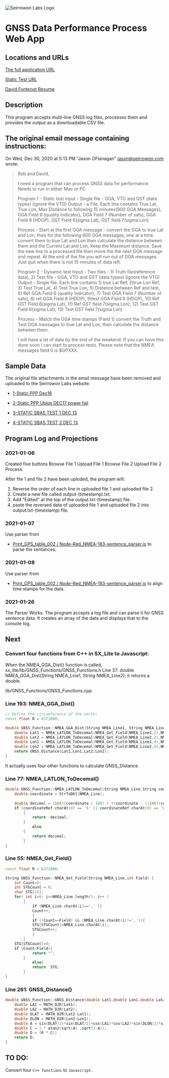 ![Seirrowon Labs Logo](http://seirrowon.com/images/seirrowon_logo.png)

# GNSS Data Performance Process Web App

## Locations and URLs
[The full application URL](http://seirrowon.com/GNSS_data_performance_process_web_app/index.html)

[Static Test URL](http://seirrowon.com/GNSS_data_performance_process_web_app/static.html)

[David Fontenot Resume](https://docs.google.com/document/d/1WP2OgJBuHUMg81mueckJq3ZMlo6vZQf2NSAEx2ehSK0)

## Description
This program accepts multi-line GNSS log files, processes them and provides the output as a downloadable CSV file.

## The original email message containing instructions:
On Wed, Dec 30, 2020 at 5:13 PM "Jason OFlanagan" <jason@seirrowon.com> wrote:
> Rob and David,
>
> I need a program that can process GNSS data for performance. Needs to run in either Mac or PC
>
> Program 1 - Static test
> 	input - Single file - GGA, VTG and GST (data types) (ignore the VTG)
> 	Output - a File, Each line contains True Lat, True Lon, Max Distance to following 15 minutes(900 GGA Messages), GGA Field 6 (quality Indicator), GGA Field 7 (Number of sats), GGA Field 8 (HDOP), GST Field 6(sigma Lat), GST field 7(sigma Lon)
>
> 	Process - Start at the first GGA message - convert the GGA to true Lat and Lon, then for the following 900 GGA messages, one at a time convert them to true Lat and Lon then calculate the distance between them and the Current Lat and Lon, Keep the Maximum distance. Save the new line to a processed file then move the the next GGA message and repeat. At the end of the file you will run out of GGA messages. Just quit when there is not 15 minutes of data left.
>
>
> Program 2 - Dynamic test
> 	Input  - Two files - 1) Truth file(reference data), 2) Test file - GGA, VTG and GST (data types) (ignore the VTG)
> 	Output - Single file. Each line contains 1) true Lat Ref, 2)true Lon Ref, 3) Test True Lat, 4) Test True Lon, 5)  Distance between Ref and test, 6) Ref GGA Field 6 (quality Indicator), 7) Test GGA Field 7 (Number of sats), 8) ref GGA Field 8 (HDOP), 9)test GGA Field 8 (HDOP), 10) Ref GST Field 6(sigma Lat), 11) Ref GST field 7(sigma Lon), 12) Test GST Field 6(sigma Lat), 13) Test GST field 7(sigma Lon) 
>
> 	Process - Match the GGA time stamps (Field 1) convert the Truth and Test GGA messages to true Lat and Lon, then calculate the distance between them. 
>
> I will have a lat of data by the end of the weekend. If you can have this done soon I can start to process tests.
> Please note that the NMEA messages field 0 is $GPXXX.


## Sample Data
The original file attachments in the email message have been removed and uploaded to the Seirrowon Labs website:

* [1-Static PPP Dec16](http://seirrowon.com/GNSS_data_performance_process_web_app/1-Static_PPP_Dec16.log)

* [2-Static PPP Ublox DEC17 power fail](http://seirrowon.com/GNSS_data_performance_process_web_app/2-Static_PPP_Ublox_DEC17_power_fail.log)

* [3-STATIC SBAS TEST 1 DEC 13](http://seirrowon.com/GNSS_data_performance_process_web_app/3-STATIC_SBAS_TEST_1_DEC_13.log)

* [4-STATIC SBAS TEST 2 DEC 13](http://seirrowon.com/GNSS_data_performance_process_web_app/4-STATIC_SBAS_TEST_2_DEC_13.log)

## Program Log and Projections

### 2021-01-06
Created five buttons
Browse File 1
Upload File 1
Browse File 2
Upload File 2
Process.

After file 1 and file 2 have been uploded, the program will:
1) Reverse the order of each line in uploaded file 1 and uploaded file 2.
2) Create a new file called output-(timestamp).txt.
3) Add "Edited" at the top of the output.txt-(timestamp) file.
4) paste the reversed data of uploaded file 1 and uploaded file 2 into output.txt-(timestamp) file.

### 2021-01-07
Use parser from
* [Print_GPS_table_002 / Node-Red_NMEA-183-sentence_parser.js](https://github.com/font21/Print_GPS_table_002)
to parse the sentances.

### 2021-01-08

Use parser from
* [Print_GPS_table_002 / Node-Red_NMEA-183-sentence_parser.js](https://github.com/font21/Print_GPS_table_002)
to align time stamps for the data.

### 2021-01-26
The Parser Works. The program accepts a log file and can parse it for GNSS sentence data. It creates an array of the data and displays that to the console log.

## Next
### Convert four functions from C++ in SX_Lite to Javascript:

When the NMEA_GGA_Dist() function is called,
sx_lite/lib/GNSS_Functions/GNSS_Functions.h
	Line 37: double NMEA_GGA_Dist(String NMEA_Line1, String NMEA_Line2);
		it returns a double.

lib/GNSS_Functions/GNSS_Functions.cpp
### Line 193: NMEA_GGA_Dist()

```C++
// Define the circumference of the earth:
const float R = 6371000;

double GNSS_Function::NMEA_GGA_Dist(String NMEA_Line1, String NMEA_Line2){
	double Lat1 = NMEA_LATLON_ToDecemal(NMEA_Get_Field(NMEA_Line1,2),NMEA_Get_Field(NMEA_Line1,3));
	double Lat2 = NMEA_LATLON_ToDecemal(NMEA_Get_Field(NMEA_Line2,2),NMEA_Get_Field(NMEA_Line2,3));
	double Lon1 = NMEA_LATLON_ToDecemal(NMEA_Get_Field(NMEA_Line1,4),NMEA_Get_Field(NMEA_Line1,5));
	double Lon2 = NMEA_LATLON_ToDecemal(NMEA_Get_Field(NMEA_Line2,4),NMEA_Get_Field(NMEA_Line2,5));
	return GNSS_Distance(Lat1,Lon1,Lat2,Lon2);
}
```

It actually uses four other functions to calculate GNSS_Distance.

### Line 77: NMEA_LATLON_ToDecemal()

```C++
double GNSS_Function::NMEA_LATLON_ToDecemal(String NMEA_Line,String coordinateRef){
	double coordinate = StrToDbl(NMEA_Line);
	
	double decimal = (int)(coordinate / 100) + ((coordinate - ((int)(coordinate / 100) * 100)) / 60);
	if (coordinateRef.charAt(0) == 'S' || coordinateRef.charAt(0) == 'W')
		{
			return -decimal;
		}
			else
		{
			return decimal;
		}
}
```

### Line 55: NMEA_Get_Field()

```C++
const float R = 6371000;

String GNSS_Function::NMEA_Get_Field(String NMEA_Line,int Field) {
	int Count=0;
	int STGCount = 0;
	char STG[15];
	for( int i=0; i<=NMEA_Line.length(); i++ )
		{
			if (NMEA_Line.charAt(i)==',' ){
			Count++;
			}
			if ((Count==Field) && (NMEA_Line.charAt(i)!=',')){
			STG[STGCount]=NMEA_Line.charAt(i);
			STGCount++;
			}
		}
	STG[STGCount]=0;
	if (Count<Field){
			return "";
		}
			else{
			return  STG;
		}
}
```

### Line 261: GNSS_Distance()

```C++
double GNSS_Function::GNSS_Distance(double Lat1,double Lon1,double Lat2,double Lon2){
	double LA1 = MATH_D2R(Lat1);
	double LA2 = MATH_D2R(Lat2);
	double DLAT = MATH_D2R(Lat2-Lat1);
	double DLON = MATH_D2R(Lon2-Lon1);
	double A = sin(DLAT/2)*sin(DLAT/2)+cos(LA1)*cos(LA2)*sin(DLON/2)*sin(DLON/2);
	double C = 2 * atan2(sqrt(A) ,sqrt(1-A));
	double D = (R * C);
	return D;
}
```

## TO DO:
Convert four `C++ functions` to `Javascript`.